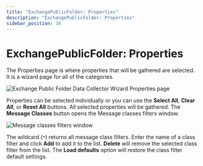 ```yaml
---
title: "ExchangePublicFolder: Properties"
description: "ExchangePublicFolder: Properties"
sidebar_position: 30
---
```


# ExchangePublicFolder: Properties

The Properties page is where properties that will be gathered are selected. It is a wizard page for
all of the categories.

![Exchange Public Folder Data Collector Wizard Properties page](/img/product_docs/accessanalyzer/12.0/admin/datacollector/exchangepublicfolder/properties.webp)

Properties can be selected individually or you can use the **Select All**, **Clear All**, or **Reset
All** buttons. All selected properties will be gathered. The **Message Classes** button opens the
Message classes filters window.

![Message classes filters window](/img/product_docs/accessanalyzer/12.0/admin/datacollector/exchangepublicfolder/messageclassesfilterswindow.webp)

The wildcard (`*`) returns all message class filters. Enter the name of a class filter and click
**Add** to add it to the list. **Delete** will remove the selected class filter from the list. The
**Load defaults** option will restore the class filter default settings.
